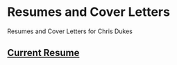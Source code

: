 # Resumes and Cover Letters

Resumes and Cover Letters for Chris Dukes

## [Current Resume](resumes/2018-02-04.md)
